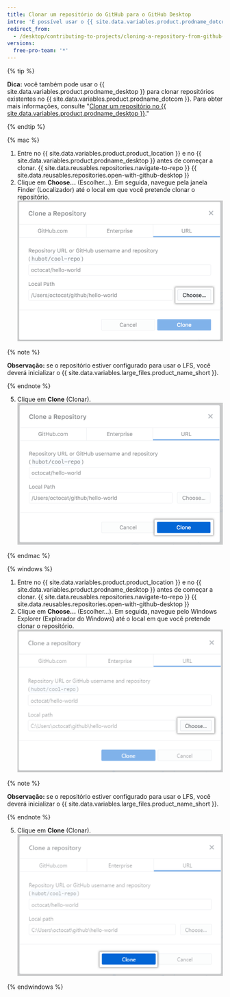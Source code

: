 ```yaml
---
title: Clonar um repositório do GitHub para o GitHub Desktop
intro: 'É possível usar o {{ site.data.variables.product.prodname_dotcom }} a fim de clonar repositórios remote para o {{ site.data.variables.product.prodname_desktop }}.'
redirect_from:
  - /desktop/contributing-to-projects/cloning-a-repository-from-github-to-github-desktop
versions:
  free-pro-team: '*'
---
```


{% tip %}

**Dica:**  você também pode usar o {{ site.data.variables.product.prodname_desktop }} para clonar repositórios existentes no {{ site.data.variables.product.prodname_dotcom }}.  Para obter mais informações, consulte "[Clonar um repositório no {{ site.data.variables.product.prodname_desktop }}](/desktop/guides/contributing-to-projects/cloning-a-repository-from-github-to-github-desktop/)."

{% endtip %}

{% mac %}

1. Entre no {{ site.data.variables.product.product_location }} e no {{ site.data.variables.product.prodname_desktop }} antes de começar a clonar.
{{ site.data.reusables.repositories.navigate-to-repo }}
{{ site.data.reusables.repositories.open-with-github-desktop }}
5. Clique em **Choose...** (Escolher...). Em seguida, navegue pela janela Finder (Localizador) até o local em que você pretende clonar o repositório. ![Botão Choose (Escolher) na guia URL](/assets/images/help/desktop/clone-choose-button-url-mac.png)

  {% note %}

  **Observação:** se o repositório estiver configurado para usar o LFS, você deverá inicializar o {{ site.data.variables.large_files.product_name_short }}.

  {% endnote %}

5. Clique em **Clone** (Clonar). ![Botão Clone (Clonar) na guia URL](/assets/images/help/desktop/clone-button-url-mac.png)

{% endmac %}

{% windows %}

1. Entre no {{ site.data.variables.product.product_location }} e no {{ site.data.variables.product.prodname_desktop }} antes de começar a clonar.
{{ site.data.reusables.repositories.navigate-to-repo }}
{{ site.data.reusables.repositories.open-with-github-desktop }}
5. Clique em **Choose...** (Escolher...). Em seguida, navegue pelo Windows Explorer (Explorador do Windows) até o local em que você pretende clonar o repositório. ![Botão Choose (Escolher)](/assets/images/help/desktop/clone-choose-button-url-win.png)

  {% note %}

  **Observação:** se o repositório estiver configurado para usar o LFS, você deverá inicializar o {{ site.data.variables.large_files.product_name_short }}.

  {% endnote %}

5. Clique em **Clone** (Clonar). ![Botão Clone (Clonar)](/assets/images/help/desktop/clone-button-url-win.png)

{% endwindows %}

